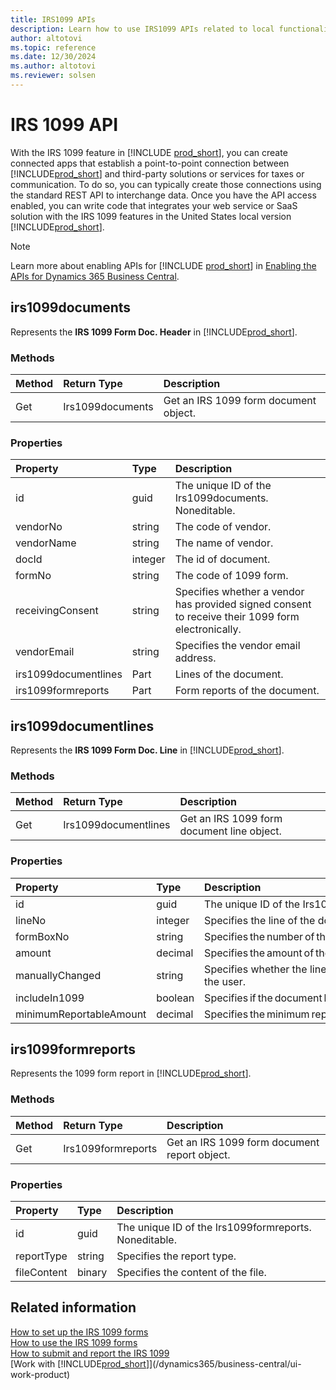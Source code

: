 ```yaml
---
title: IRS1099 APIs
description: Learn how to use IRS1099 APIs related to local functionality in the United States version of Business Central.
author: altotovi
ms.topic: reference
ms.date: 12/30/2024
ms.author: altotovi
ms.reviewer: solsen
---
```


# IRS 1099 API

With the IRS 1099 feature in [!INCLUDE [prod_short](../includes/prod_short.md)], you can create connected apps that establish a point-to-point connection between [!INCLUDE[prod_short](../includes/prod_short.md)] and third-party solutions or services for taxes or communication. To do so, you can typically create those connections using the standard REST API to interchange data. Once you have the API access enabled, you can write code that integrates your web service or SaaS solution with the IRS 1099 features in the United States local version [!INCLUDE[prod_short](../includes/prod_short.md)].  

> [!NOTE]
> Learn more about enabling APIs for [!INCLUDE [prod_short](../includes/prod_short.md)] in [Enabling the APIs for Dynamics 365 Business Central](../api-reference/v2.0/enabling-apis-for-dynamics-nav.md).

## irs1099documents 

Represents the **IRS 1099 Form Doc. Header** in [!INCLUDE[prod_short](../includes/prod_short.md)].   

### Methods

| Method | Return Type|Description |
|:--------------------|:-----------|:-------------------------|
| Get | Irs1099documents | Get an IRS 1099 form document object. |

### Properties

| Property           | Type   |Description     |
|:-------------------|:-------|:---------------|
| id | guid | The unique ID of the Irs1099documents. Noneditable. |
| vendorNo | string | The code of vendor. |
| vendorName | string | The name of vendor. |
| docId | integer | The id of document. |
| formNo | string | The code of 1099 form. |
| receivingConsent | string | Specifies whether a vendor has provided signed consent to receive their 1099 form electronically. |
| vendorEmail | string | Specifies the vendor email address. |
| irs1099documentlines | Part | Lines of the document. |
| irs1099formreports | Part | Form reports of the document. |

## irs1099documentlines 

Represents the **IRS 1099 Form Doc. Line** in [!INCLUDE[prod_short](../includes/prod_short.md)].   

### Methods

| Method | Return Type|Description |
|:--------------------|:-----------|:-------------------------|
| Get | Irs1099documentlines | Get an IRS 1099 form document line object. |

### Properties

| Property           | Type   |Description     |
|:-------------------|:-------|:---------------|
| id | guid | The unique ID of the Irs1099documentlines. Noneditable. |
| lineNo | integer | Specifies the line of the document. |
| formBoxNo | string | Specifies the number of the 1099 form box. |
| amount | decimal | Specifies the amount of the document line. |
| manuallyChanged | string | Specifies whether the lines have been changed manually by the user. |
| includeIn1099 | boolean | Specifies if the document line should be included in the 1099. |
| minimumReportableAmount | decimal | Specifies the minimum reportable amount of the document line. |

## irs1099formreports 

Represents the 1099 form report in [!INCLUDE[prod_short](../includes/prod_short.md)].   

### Methods

| Method | Return Type|Description |
|:--------------------|:-----------|:-------------------------|
| Get | Irs1099formreports | Get an IRS 1099 form document report object. |

### Properties

| Property           | Type   |Description     |
|:-------------------|:-------|:---------------|
| id | guid | The unique ID of the Irs1099formreports. Noneditable. |
| reportType | string | Specifies the report type. |
| fileContent | binary | Specifies the content of the file. |


## Related information

[How to set up the IRS 1099 forms](/dynamics365/business-central/set-up-use-irs1099-form-v24)  
[How to use the IRS 1099 forms](/dynamics365/business-central/how-to-1099-use)  
[How to submit and report the IRS 1099](/dynamics365/business-central/set-up-use-irs1099-form-v24#to-print-report-configuration)  
[Work with [!INCLUDE[prod_short](../includes/prod_short.md)]](/dynamics365/business-central/ui-work-product)  